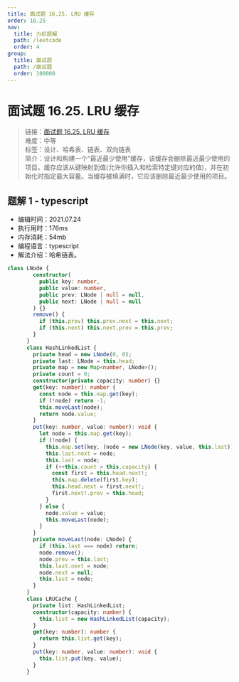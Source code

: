 ```yaml
---
title: 面试题 16.25. LRU 缓存
order: 16.25
nav:
  title: 力扣题解
  path: /leetcode
  order: 4
group:
  title: 面试题
  path: /面试题
  order: 100000
---
```


# 面试题 16.25. LRU 缓存
    
> 链接：[面试题 16.25. LRU 缓存](https://leetcode-cn.com/problems/design-hashset/)  
> 难度：中等  
> 标签：设计、哈希表、链表、双向链表  
> 简介：设计和构建一个“最近最少使用”缓存，该缓存会删除最近最少使用的项目。缓存应该从键映射到值(允许你插入和检索特定键对应的值)，并在初始化时指定最大容量。当缓存被填满时，它应该删除最近最少使用的项目。
      
## 题解 1 - typescript
- 编辑时间：2021.07.24
- 执行用时：176ms
- 内存消耗：54mb
- 编程语言：typescript
- 解法介绍：哈希链表。
```typescript
class LNode {
        constructor(
          public key: number,
          public value: number,
          public prev: LNode | null = null,
          public next: LNode | null = null
        ) {}
        remove() {
          if (this.prev) this.prev.next = this.next;
          if (this.next) this.next.prev = this.prev;
        }
      }
      class HashLinkedList {
        private head = new LNode(0, 0);
        private last: LNode = this.head;
        private map = new Map<number, LNode>();
        private count = 0;
        constructor(private capacity: number) {}
        get(key: number): number {
          const node = this.map.get(key);
          if (!node) return -1;
          this.moveLast(node);
          return node.value;
        }
        put(key: number, value: number): void {
          let node = this.map.get(key);
          if (!node) {
            this.map.set(key, (node = new LNode(key, value, this.last)));
            this.last.next = node;
            this.last = node;
            if (++this.count > this.capacity) {
              const first = this.head.next!;
              this.map.delete(first.key);
              this.head.next = first.next!;
              first.next!.prev = this.head;
            }
          } else {
            node.value = value;
            this.moveLast(node);
          }
        }
        private moveLast(node: LNode) {
          if (this.last === node) return;
          node.remove();
          node.prev = this.last;
          this.last.next = node;
          node.next = null;
          this.last = node;
        }
      }
      class LRUCache {
        private list: HashLinkedList;
        constructor(capacity: number) {
          this.list = new HashLinkedList(capacity);
        }
        get(key: number): number {
          return this.list.get(key);
        }
        put(key: number, value: number): void {
          this.list.put(key, value);
        }
      }
```

      